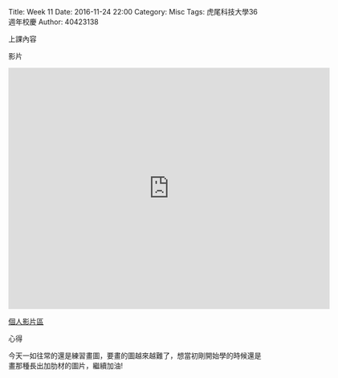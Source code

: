 Title: Week 11
Date: 2016-11-24 22:00
Category: Misc
Tags: 虎尾科技大學36週年校慶
Author: 40423138

上課內容

<!-- PELICAN_END_SUMMARY -->



<p>影片</p>
<iframe src="https://player.vimeo.com/video/198370835" width="640" height="480" frameborder="0" webkitallowfullscreen mozallowfullscreen allowfullscreen></iframe>


<p><a href="https://vimeo.com/user60053503">個人影片區</a></p>



<p>心得<p>

今天一如往常的還是練習畫圖，要畫的圖越來越難了，想當初剛開始學的時候還是畫那種長出加肋材的圖片，繼續加油!



